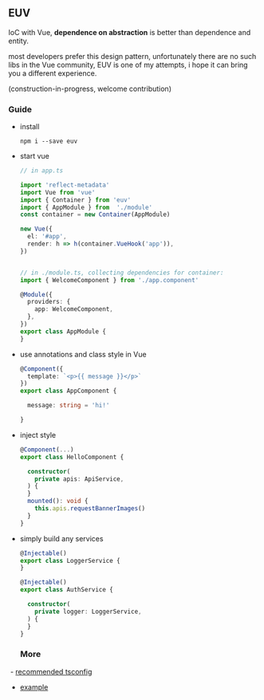## EUV
IoC with Vue, **dependence on abstraction** is better than dependence and entity.

most developers prefer this design pattern, unfortunately there are no such libs in the Vue community, EUV is one of my attempts,
i hope it can bring you a different experience.

(construction-in-progress, welcome contribution)

### Guide

- install

  `npm i --save euv`

- start vue

  ```typescript
  // in app.ts

  import 'reflect-metadata'
  import Vue from 'vue'
  import { Container } from 'euv'
  import { AppModule } from  './module'
  const container = new Container(AppModule)

  new Vue({
    el: '#app',
    render: h => h(container.VueHook('app')),
  })


  // in ./module.ts, collecting dependencies for container:
  import { WelcomeComponent } from './app.component'

  @Module({
    providers: {
      app: WelcomeComponent,
    },
  })
  export class AppModule {
  }

  ```

- use annotations and class style in Vue

  ```typescript
  @Component({
    template: `<p>{{ message }}</p>`
  })
  export class AppComponent {

    message: string = 'hi!'

  }
  ```

- inject style

  ```typescript
  @Component(...)
  export class HelloComponent {

    constructor(
      private apis: ApiService,
    ) {
    }
    mounted(): void {
      this.apis.requestBannerImages()
    }
  }
  ```

- simply build any services

  ```typescript
  @Injectable()
  export class LoggerService {
  }

  @Injectable()
  export class AuthService {

    constructor(
      private logger: LoggerService,
    ) {
    }
  }
  ```
  
  
  ### More
  
  - [recommended tsconfig](https://github.com/DhyanaChina/euv/blob/master/examples/tsconfig.json) 
  
  - [example](https://github.com/DhyanaChina/euv/tree/master/examples)
  
  
 
   



